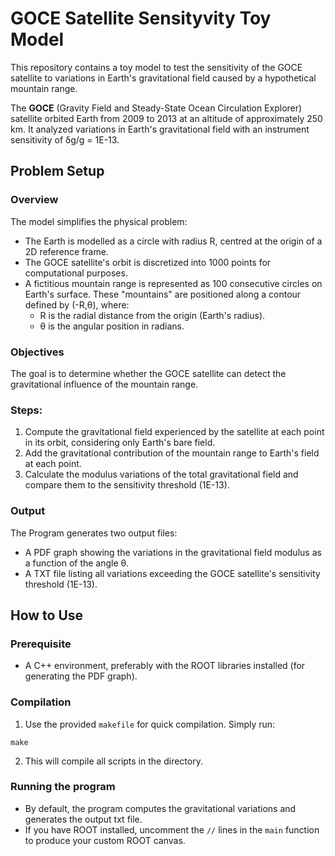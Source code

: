 # GOCE Satellite Sensityvity Toy Model

This repository contains a toy model to test the sensitivity of the GOCE satellite to variations in Earth's gravitational field caused by a hypothetical mountain range.

The **GOCE** (Gravity Field and Steady-State Ocean Circulation Explorer) satellite orbited Earth from 2009 to 2013 at an altitude of approximately 250 km. It analyzed variations in Earth's gravitational field with an instrument sensitivity of δg/g = 1E-13.

## Problem Setup

### Overview
The model simplifies the physical problem: 
+ The Earth is modelled as a circle with radius R, centred at the origin of a 2D reference frame.
+ The GOCE satellite's orbit is discretized into 1000 points for computational purposes. 
+ A fictitious mountain range is represented as 100 consecutive circles on Earth's surface. These "mountains" are positioned along a contour defined by (-R,θ), where: 
  + R is the radial distance from the origin (Earth's radius).
  + θ is the angular position in radians.

### Objectives
The goal is to determine whether the GOCE satellite can detect the gravitational influence of the mountain range. 

### Steps:
1. Compute the gravitational field experienced by the satellite at each point in its orbit, considering only Earth's bare field.
2. Add the gravitational contribution of the mountain range to Earth's field at each point.
3. Calculate the modulus variations of the total gravitational field and compare them to the sensitivity threshold (1E-13).

### Output
The Program generates two output files:
+ A PDF graph showing the variations in the gravitational field modulus as a function of the angle θ.
+ A TXT file listing all variations exceeding the GOCE satellite's sensitivity threshold (1E-13).

## How to Use

### Prerequisite
+ A C++ environment, preferably with the ROOT libraries installed (for generating the PDF graph).
### Compilation
1. Use the provided `makefile` for quick compilation. Simply run:
```
make
```
2. This will compile all scripts in the directory.

### Running the program
+ By default, the program computes the gravitational variations and generates the output txt file. 
+ If you have ROOT installed, uncomment the `//` lines in the `main` function to produce your custom ROOT canvas.
